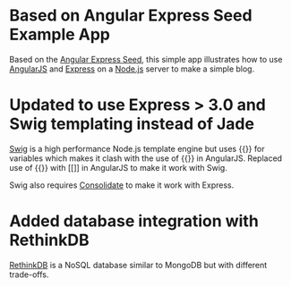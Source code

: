 # Based on Angular Express Seed Example App

Based on the [Angular Express Seed](https://github.com/btford/angular-express-seed), this simple app illustrates how to use [AngularJS](http://angularjs.org/) and [Express](http://expressjs.com/) on a [Node.js](http://nodejs.org/) server to make a simple blog.

# Updated to use Express > 3.0 and Swig templating instead of Jade

[Swig](http://paularmstrong.github.io/swig/) is a high performance Node.js template engine but uses {{}} for variables which makes it clash with the use of {{}} in AngularJS. Replaced use of {{}} with [[]] in AngularJS to make it work with Swig.

Swig also requires [Consolidate](https://github.com/visionmedia/consolidate.js/) to make it work with Express.

# Added database integration with RethinkDB

[RethinkDB](http://www.rethinkdb.com) is a NoSQL database similar to MongoDB but with different trade-offs.
